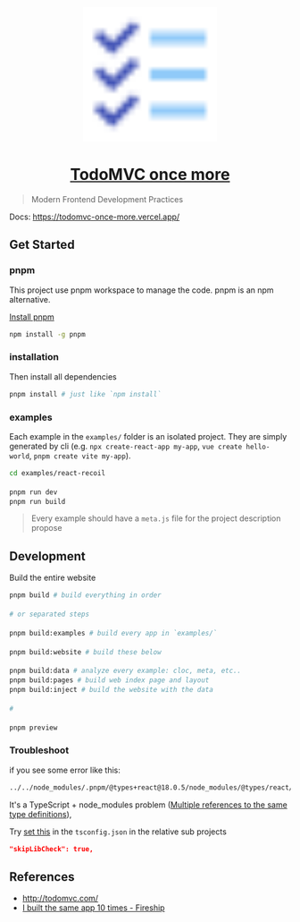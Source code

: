 <p align="center">
  <a href="https://todomvc-once-more.vercel.app/">
    <img width="240px" src="https://raw.githubusercontent.com/seognil/todomvc-once-more/master/packages/pages/index/src/favicon.svg" />
  </a>
</p>

<h1 align="center">
  <a href="https://todomvc-once-more.vercel.app/">TodoMVC once more</a>
</h1>

> Modern Frontend Development Practices

Docs: <https://todomvc-once-more.vercel.app/>
  
## Get Started

### pnpm

This project use pnpm workspace to manage the code. pnpm is an npm alternative.

[Install pnpm](https://pnpm.io/installation)

```sh
npm install -g pnpm
```

### installation

Then install all dependencies

```sh
pnpm install # just like `npm install`
```

### examples

Each example in the `examples/` folder is an isolated project. They are simply generated by cli (e.g. `npx create-react-app my-app`, `vue create hello-world`, `pnpm create vite my-app`).

```sh
cd examples/react-recoil

pnpm run dev
pnpm run build
```

> Every example should have a `meta.js` file for the project description propose

## Development

Build the entire website

```sh
pnpm build # build everything in order

# or separated steps

pnpm build:examples # build every app in `examples/`

pnpm build:website # build these below

pnpm build:data # analyze every example: cloc, meta, etc..
pnpm build:pages # build web index page and layout
pnpm build:inject # build the website with the data

#

pnpm preview
```

### Troubleshoot

if you see some error like this:

```sh
../../node_modules/.pnpm/@types+react@18.0.5/node_modules/@types/react/index.d.ts:3311:13 - error TS2717: Subsequent property declarations must have the same type.
```

It's a TypeScript + node_modules problem ([Multiple references to the same type definitions](https://stackoverflow.com/questions/52107983/typescript-subsequent-property-declarations-must-have-the-same-type-multip)),

Try [set this](https://www.typescriptlang.org/tsconfig#skipLibCheck) in the `tsconfig.json` in the relative sub projects

```json
"skipLibCheck": true,
```

## References

- <http://todomvc.com/>
- [I built the same app 10 times - Fireship](https://www.youtube.com/watch?v=cuHDQhDhvPE)
